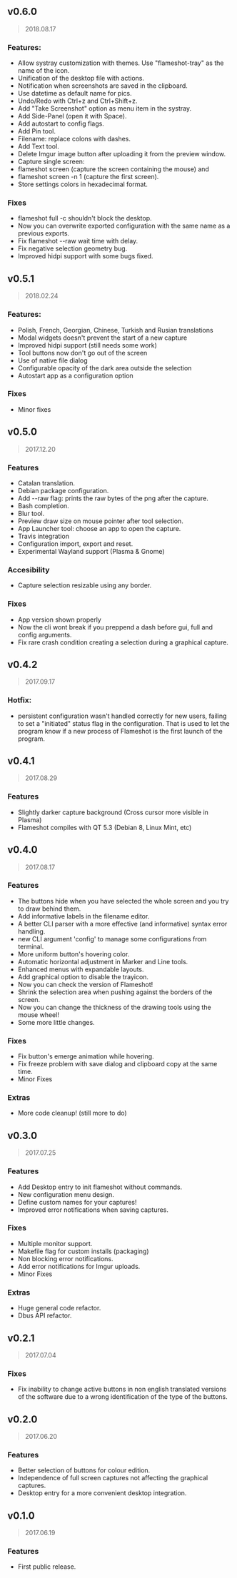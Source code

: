 ## v0.6.0
>2018.08.17

### Features:
* Allow systray customization with themes. Use "flameshot-tray" as the name of the icon.
* Unification of the desktop file with actions.
* Notification when screenshots are saved in the clipboard.
* Use datetime as default name for pics.
* Undo/Redo with Ctrl+z and Ctrl+Shift+z.
* Add "Take Screenshot" option as menu item in the systray.
* Add Side-Panel (open it with Space).
* Add autostart to config flags.
* Add Pin tool.
* Filename: replace colons with dashes.
* Add Text tool.
* Delete Imgur image button after uploading it from the preview window.
* Capture single screen:
* flameshot screen (capture the screen containing the mouse) and
* flameshot screen -n 1 (capture the first screen).
* Store settings colors in hexadecimal format.

### Fixes
* flameshot full -c shouldn't block the desktop.
* Now you can overwrite exported configuration with the same name as a previous exports.
* Fix flameshot --raw wait time with delay.
* Fix negative selection geometry bug.
* Improved hidpi support with some bugs fixed.

## v0.5.1
>2018.02.24

### Features:
* Polish, French, Georgian, Chinese, Turkish and Rusian translations
* Modal widgets doesn't prevent the start of a new capture
* Improved hidpi support (still needs some work)
* Tool buttons now don't go out of the screen
* Use of native file dialog
* Configurable opacity of the dark area outside the selection
* Autostart app as a configuration option

### Fixes
* Minor fixes

## v0.5.0
>2017.12.20

### Features
* Catalan translation.
* Debian package configuration.
* Add --raw flag: prints the raw bytes of the png after the capture.
* Bash completion.
* Blur tool.
* Preview draw size on mouse pointer after tool selection.
* App Launcher tool: choose an app to open the capture.
* Travis integration
* Configuration import, export and reset.
* Experimental Wayland support (Plasma & Gnome)

### Accesibility
* Capture selection resizable using any border.

### Fixes
* App version shown properly
* Now the cli wont break if you preppend a dash before gui, full and config arguments.
* Fix rare crash condition creating a selection during a graphical capture.

## v0.4.2
>2017.09.17

### Hotfix: 
* persistent configuration wasn't handled correctly for new users, failing to set a "initiated" status flag in the configuration. That is used to let the program know if a new process of Flameshot is the first launch of the program.

## v0.4.1
>2017.08.29

### Features
* Slightly darker capture background (Cross cursor more visible in Plasma)
* Flameshot compiles with QT 5.3 (Debian 8, Linux Mint, etc)

## v0.4.0
>2017.08.17

### Features
* The buttons hide when you have selected the whole screen and you try to draw behind them.
* Add informative labels in the filename editor.
* A better CLI parser with a more effective (and informative) syntax error handling.
* new CLI argument 'config' to manage some configurations from terminal.
* More uniform button's hovering color.
* Automatic horizontal adjustment in Marker and Line tools.
* Enhanced menus with expandable layouts.
* Add graphical option to disable the trayicon.
* Now you can check the version of Flameshot!
* Shrink the selection area when pushing against the borders of the screen.
* Now you can change the thickness of the drawing tools using the mouse wheel!
* Some more little changes.

### Fixes
* Fix button's emerge animation while hovering.
* Fix freeze problem with save dialog and clipboard copy at the same time.
* Minor Fixes

### Extras
* More code cleanup! (still more to do)

## v0.3.0
>2017.07.25

### Features
* Add Desktop entry to init flameshot without commands.
* New configuration menu design.
* Define custom names for your captures!
* Improved error notifications when saving captures.

### Fixes
* Multiple monitor support.
* Makefile flag for custom installs (packaging)
* Non blocking error notifications.
* Add error notifications for Imgur uploads.
* Minor Fixes

### Extras
* Huge general code refactor.
* Dbus API refactor.

## v0.2.1
>2017.07.04

### Fixes
* Fix inability to change active buttons in non english translated versions of the software due to a wrong identification of the type of the buttons.

## v0.2.0
>2017.06.20

### Features
* Better selection of buttons for colour edition.
* Independence of full screen captures not affecting the graphical captures.
* Desktop entry for a more convenient desktop integration.

## v0.1.0
>2017.06.19

### Features
* First public release.